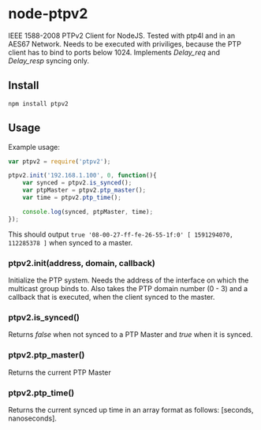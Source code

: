 # node-ptpv2
IEEE 1588-2008 PTPv2 Client for NodeJS. Tested with ptp4l and in an AES67 Network. Needs to be executed with priviliges, because the PTP client has to bind to ports below 1024. Implements _Delay_req_ and _Delay_resp_ syncing only.

## Install
` npm install ptpv2 `

## Usage
Example usage:
```javascript
var ptpv2 = require('ptpv2');

ptpv2.init('192.168.1.100', 0, function(){
	var synced = ptpv2.is_synced();
	var ptpMaster = ptpv2.ptp_master();
	var time = ptpv2.ptp_time();

	console.log(synced, ptpMaster, time);
});
```

This should output `true '08-00-27-ff-fe-26-55-1f:0' [ 1591294070, 112285378 ]` when synced to a master.

### ptpv2.init(address, domain, callback)
Initialize the PTP system. Needs the address of the interface on which the multicast group binds to. Also takes the PTP domain number (0 - 3) and a callback that is executed, when the client synced to the master.

### ptpv2.is_synced()
Returns _false_ when not synced to a PTP Master and _true_ when it is synced.

### ptpv2.ptp_master()
Returns the current PTP Master

### ptpv2.ptp_time()
Returns the current synced up time in an array format as follows: [seconds, nanoseconds].
